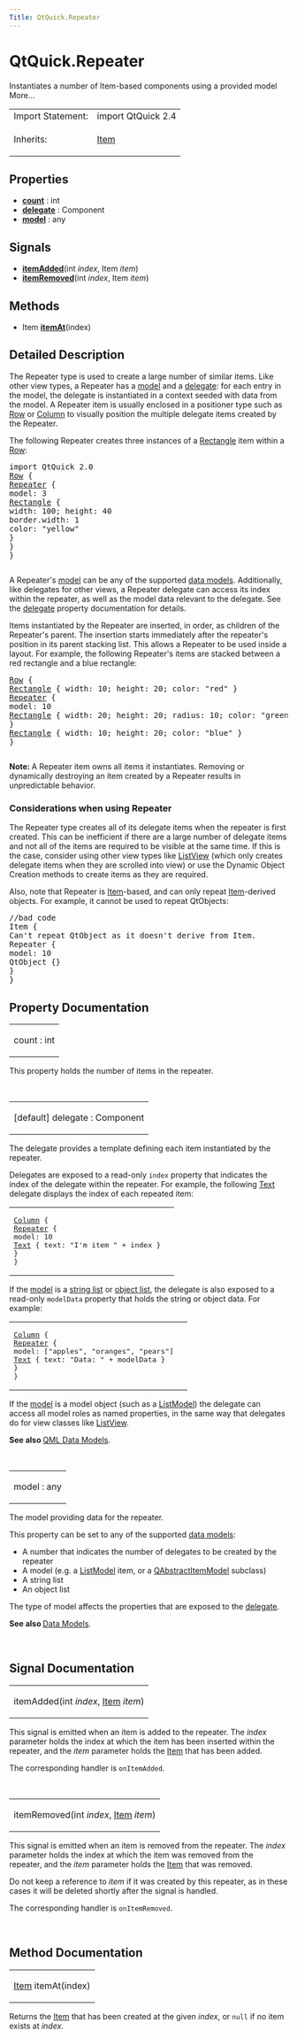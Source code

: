 ```yaml
---
Title: QtQuick.Repeater
---
```


# QtQuick.Repeater

<span class="subtitle"></span>
<!-- $$$Repeater-brief -->
<p>Instantiates a number of Item-based components using a provided model More...</p>
<!-- @@@Repeater -->
<table class="alignedsummary">
<tr><td class="memItemLeft rightAlign topAlign"> Import Statement:</td><td class="memItemRight bottomAlign"> import QtQuick 2.4</td></tr><tr><td class="memItemLeft rightAlign topAlign"> Inherits:</td><td class="memItemRight bottomAlign"> <p><a href="QtQuick.Item.md">Item</a></p>
</td></tr></table><ul>
</ul>
<h2 id="properties">Properties</h2>
<ul>
<li class="fn"><b><b><a href="#count-prop">count</a></b></b> : int</li>
<li class="fn"><b><b><a href="#delegate-prop">delegate</a></b></b> : Component</li>
<li class="fn"><b><b><a href="#model-prop">model</a></b></b> : any</li>
</ul>
<h2 id="signals">Signals</h2>
<ul>
<li class="fn"><b><b><a href="#itemAdded-signal">itemAdded</a></b></b>(int <i>index</i>, Item <i>item</i>)</li>
<li class="fn"><b><b><a href="#itemRemoved-signal">itemRemoved</a></b></b>(int <i>index</i>, Item <i>item</i>)</li>
</ul>
<h2 id="methods">Methods</h2>
<ul>
<li class="fn">Item <b><b><a href="#itemAt-method">itemAt</a></b></b>(index)</li>
</ul>
<!-- $$$Repeater-description -->
<h2 id="details">Detailed Description</h2>
</p>
<p>The Repeater type is used to create a large number of similar items. Like other view types, a Repeater has a <a href="#model-prop">model</a> and a <a href="#delegate-prop">delegate</a>: for each entry in the model, the delegate is instantiated in a context seeded with data from the model. A Repeater item is usually enclosed in a positioner type such as <a href="QtQuick.qtquick-positioning-layouts.md#row">Row</a> or <a href="QtQuick.qtquick-positioning-layouts.md#column">Column</a> to visually position the multiple delegate items created by the Repeater.</p>
<p>The following Repeater creates three instances of a <a href="QtQuick.Rectangle.md">Rectangle</a> item within a <a href="QtQuick.qtquick-positioning-layouts.md#row">Row</a>:</p>
<pre class="qml">import QtQuick 2.0
<span class="type"><a href="QtQuick.Row.md">Row</a></span> {
<span class="type"><a href="index.html">Repeater</a></span> {
<span class="name">model</span>: <span class="number">3</span>
<span class="type"><a href="QtQuick.Rectangle.md">Rectangle</a></span> {
<span class="name">width</span>: <span class="number">100</span>; <span class="name">height</span>: <span class="number">40</span>
<span class="name">border</span>.width: <span class="number">1</span>
<span class="name">color</span>: <span class="string">&quot;yellow&quot;</span>
}
}
}</pre>
<p class="centerAlign"><img src="../../../../media/repeater-simple.png" alt="" /></p><p>A Repeater's <a href="#model-prop">model</a> can be any of the supported <a href="QtQuick.qtquick-modelviewsdata-modelview.md#qml-data-models">data models</a>. Additionally, like delegates for other views, a Repeater delegate can access its index within the repeater, as well as the model data relevant to the delegate. See the <a href="#delegate-prop">delegate</a> property documentation for details.</p>
<p>Items instantiated by the Repeater are inserted, in order, as children of the Repeater's parent. The insertion starts immediately after the repeater's position in its parent stacking list. This allows a Repeater to be used inside a layout. For example, the following Repeater's items are stacked between a red rectangle and a blue rectangle:</p>
<pre class="qml"><span class="type"><a href="QtQuick.Row.md">Row</a></span> {
<span class="type"><a href="QtQuick.Rectangle.md">Rectangle</a></span> { <span class="name">width</span>: <span class="number">10</span>; <span class="name">height</span>: <span class="number">20</span>; <span class="name">color</span>: <span class="string">&quot;red&quot;</span> }
<span class="type"><a href="index.html">Repeater</a></span> {
<span class="name">model</span>: <span class="number">10</span>
<span class="type"><a href="QtQuick.Rectangle.md">Rectangle</a></span> { <span class="name">width</span>: <span class="number">20</span>; <span class="name">height</span>: <span class="number">20</span>; <span class="name">radius</span>: <span class="number">10</span>; <span class="name">color</span>: <span class="string">&quot;green&quot;</span> }
}
<span class="type"><a href="QtQuick.Rectangle.md">Rectangle</a></span> { <span class="name">width</span>: <span class="number">10</span>; <span class="name">height</span>: <span class="number">20</span>; <span class="name">color</span>: <span class="string">&quot;blue&quot;</span> }
}</pre>
<p class="centerAlign"><img src="../../../../media/repeater.png" alt="" /></p><p><b>Note: </b>A Repeater item owns all items it instantiates. Removing or dynamically destroying an item created by a Repeater results in unpredictable behavior.</p>
<h3 >Considerations when using Repeater</h3>
<p>The Repeater type creates all of its delegate items when the repeater is first created. This can be inefficient if there are a large number of delegate items and not all of the items are required to be visible at the same time. If this is the case, consider using other view types like <a href="QtQuick.ListView.md">ListView</a> (which only creates delegate items when they are scrolled into view) or use the Dynamic Object Creation methods to create items as they are required.</p>
<p>Also, note that Repeater is <a href="QtQuick.Item.md">Item</a>-based, and can only repeat <a href="QtQuick.Item.md">Item</a>-derived objects. For example, it cannot be used to repeat QtObjects:</p>
<pre class="cpp"><span class="comment">//bad code</span>
Item {
Can<span class="char">'t repeat QtObject as it doesn'</span>t derive from Item<span class="operator">.</span>
Repeater {
model: <span class="number">10</span>
<span class="type">QtObject</span> {}
}
}</pre>
<!-- @@@Repeater -->
<h2>Property Documentation</h2>
<!-- $$$count -->
<table class="qmlname"><tr valign="top" id="count-prop"><td class="tblQmlPropNode"><p><span class="name">count</span> : <span class="type">int</span></p></td></tr></table><p>This property holds the number of items in the repeater.</p>
<!-- @@@count -->
<br/>
<!-- $$$delegate -->
<table class="qmlname"><tr valign="top" id="delegate-prop"><td class="tblQmlPropNode"><p><span class="qmldefault">[default] </span><span class="name">delegate</span> : <span class="type">Component</span></p></td></tr></table><p>The delegate provides a template defining each item instantiated by the repeater.</p>
<p>Delegates are exposed to a read-only <code>index</code> property that indicates the index of the delegate within the repeater. For example, the following <a href="QtQuick.qtquick-releasenotes.md#text">Text</a> delegate displays the index of each repeated item:</p>
<table class="generic">
<tr valign="top"><td ><pre class="qml"><span class="type"><a href="QtQuick.Column.md">Column</a></span> {
<span class="type"><a href="index.html">Repeater</a></span> {
<span class="name">model</span>: <span class="number">10</span>
<span class="type"><a href="QtQuick.Text.md">Text</a></span> { <span class="name">text</span>: <span class="string">&quot;I'm item &quot;</span> <span class="operator">+</span> <span class="name">index</span> }
}
}</pre>
</td><td ><p class="centerAlign"><img src="../../../../media/repeater-index.png" alt="" /></p></td></tr>
</table>
<p>If the <a href="#model-prop">model</a> is a <a href="QtQuick.qtquick-modelviewsdata-cppmodels.md#qstringlist-based-model">string list</a> or <a href="QtQuick.qtquick-modelviewsdata-cppmodels.md#qobjectlist-based-model">object list</a>, the delegate is also exposed to a read-only <code>modelData</code> property that holds the string or object data. For example:</p>
<table class="generic">
<tr valign="top"><td ><pre class="qml"><span class="type"><a href="QtQuick.Column.md">Column</a></span> {
<span class="type"><a href="index.html">Repeater</a></span> {
<span class="name">model</span>: [<span class="string">&quot;apples&quot;</span>, <span class="string">&quot;oranges&quot;</span>, <span class="string">&quot;pears&quot;</span>]
<span class="type"><a href="QtQuick.Text.md">Text</a></span> { <span class="name">text</span>: <span class="string">&quot;Data: &quot;</span> <span class="operator">+</span> <span class="name">modelData</span> }
}
}</pre>
</td><td ><p class="centerAlign"><img src="../../../../media/repeater-modeldata.png" alt="" /></p></td></tr>
</table>
<p>If the <a href="#model-prop">model</a> is a model object (such as a <a href="QtQuick.qtquick-modelviewsdata-modelview.md#listmodel">ListModel</a>) the delegate can access all model roles as named properties, in the same way that delegates do for view classes like <a href="QtQuick.ListView.md">ListView</a>.</p>
<p><b>See also </b><a href="QtQuick.qtquick-modelviewsdata-modelview.md#qml-data-models">QML Data Models</a>.</p>
<!-- @@@delegate -->
<br/>
<!-- $$$model -->
<table class="qmlname"><tr valign="top" id="model-prop"><td class="tblQmlPropNode"><p><span class="name">model</span> : <span class="type">any</span></p></td></tr></table><p>The model providing data for the repeater.</p>
<p>This property can be set to any of the supported <a href="QtQuick.qtquick-modelviewsdata-modelview.md#qml-data-models">data models</a>:</p>
<ul>
<li>A number that indicates the number of delegates to be created by the repeater</li>
<li>A model (e.g&#x2e; a <a href="QtQuick.qtquick-modelviewsdata-modelview.md#listmodel">ListModel</a> item, or a <a href="QtQuick.qtquick-modelviewsdata-cppmodels.md#qabstractitemmodel">QAbstractItemModel</a> subclass)</li>
<li>A string list</li>
<li>An object list</li>
</ul>
<p>The type of model affects the properties that are exposed to the <a href="#delegate-prop">delegate</a>.</p>
<p><b>See also </b><a href="QtQuick.qtquick-modelviewsdata-modelview.md#qml-data-models">Data Models</a>.</p>
<!-- @@@model -->
<br/>
<h2>Signal Documentation</h2>
<!-- $$$itemAdded -->
<table class="qmlname"><tr valign="top" id="itemAdded-signal"><td class="tblQmlFuncNode"><p><span class="name">itemAdded</span>(<span class="type">int</span><i> index</i>, <span class="type"><a href="QtQuick.Item.md">Item</a></span><i> item</i>)</p></td></tr></table><p>This signal is emitted when an item is added to the repeater. The <i>index</i> parameter holds the index at which the item has been inserted within the repeater, and the <i>item</i> parameter holds the <a href="QtQuick.Item.md">Item</a> that has been added.</p>
<p>The corresponding handler is <code>onItemAdded</code>.</p>
<!-- @@@itemAdded -->
<br/>
<!-- $$$itemRemoved -->
<table class="qmlname"><tr valign="top" id="itemRemoved-signal"><td class="tblQmlFuncNode"><p><span class="name">itemRemoved</span>(<span class="type">int</span><i> index</i>, <span class="type"><a href="QtQuick.Item.md">Item</a></span><i> item</i>)</p></td></tr></table><p>This signal is emitted when an item is removed from the repeater. The <i>index</i> parameter holds the index at which the item was removed from the repeater, and the <i>item</i> parameter holds the <a href="QtQuick.Item.md">Item</a> that was removed.</p>
<p>Do not keep a reference to <i>item</i> if it was created by this repeater, as in these cases it will be deleted shortly after the signal is handled.</p>
<p>The corresponding handler is <code>onItemRemoved</code>.</p>
<!-- @@@itemRemoved -->
<br/>
<h2>Method Documentation</h2>
<!-- $$$itemAt -->
<table class="qmlname"><tr valign="top" id="itemAt-method"><td class="tblQmlFuncNode"><p><span class="type"><a href="QtQuick.Item.md">Item</a></span> <span class="name">itemAt</span>(<span class="type">index</span>)</p></td></tr></table><p>Returns the <a href="QtQuick.Item.md">Item</a> that has been created at the given <i>index</i>, or <code>null</code> if no item exists at <i>index</i>.</p>
<!-- @@@itemAt -->
<br/>
